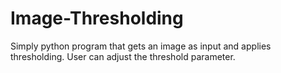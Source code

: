 # Image-Thresholding

Simply python program that gets an image as input and applies thresholding.
User can adjust the threshold parameter.
